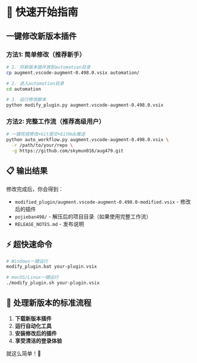 # 🚀 快速开始指南

## 一键修改新版本插件

### 方法1: 简单修改（推荐新手）

```bash
# 1. 将新版本插件放到automation目录
cp augment.vscode-augment-0.498.0.vsix automation/

# 2. 进入automation目录
cd automation

# 3. 运行修改脚本
python modify_plugin.py augment.vscode-augment-0.498.0.vsix
```

### 方法2: 完整工作流（推荐高级用户）

```bash
# 一键完成修改+Git提交+GitHub推送
python auto_workflow.py augment.vscode-augment-0.498.0.vsix \
  -r /path/to/your/repo \
  -g https://github.com/skymun016/aug479.git
```

## 📋 输出结果

修改完成后，你会得到：
- `modified_plugin/augment.vscode-augment-0.498.0-modified.vsix` - 修改后的插件
- `pojieban498/` - 解压后的项目目录（如果使用完整工作流）
- `RELEASE_NOTES.md` - 发布说明

## ⚡ 超快速命令

```bash
# Windows一键运行
modify_plugin.bat your-plugin.vsix

# macOS/Linux一键运行
./modify_plugin.sh your-plugin.vsix
```

## 🔄 处理新版本的标准流程

1. **下载新版本插件**
2. **运行自动化工具**
3. **安装修改后的插件**
4. **享受清洁的登录体验**

就这么简单！🎉
